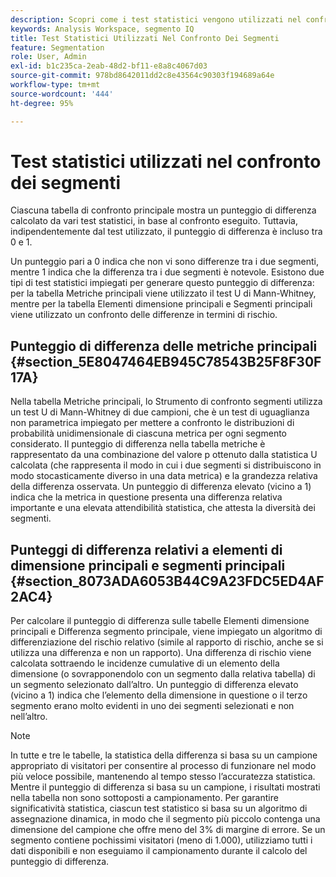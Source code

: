 ```yaml
---
description: Scopri come i test statistici vengono utilizzati nel confronto dei segmenti.
keywords: Analysis Workspace, segmento IQ
title: Test Statistici Utilizzati Nel Confronto Dei Segmenti
feature: Segmentation
role: User, Admin
exl-id: b1c235ca-2eab-48d2-bf11-e8a8c4067d03
source-git-commit: 978bd8642011dd2c8e43564c90303f194689a64e
workflow-type: tm+mt
source-wordcount: '444'
ht-degree: 95%

---
```


# Test statistici utilizzati nel confronto dei segmenti

Ciascuna tabella di confronto principale mostra un punteggio di differenza calcolato da vari test statistici, in base al confronto eseguito. Tuttavia, indipendentemente dal test utilizzato, il punteggio di differenza è incluso tra 0 e 1.

Un punteggio pari a 0 indica che non vi sono differenze tra i due segmenti, mentre 1 indica che la differenza tra i due segmenti è notevole. Esistono due tipi di test statistici impiegati per generare questo punteggio di differenza: per la tabella Metriche principali viene utilizzato il test U di Mann-Whitney, mentre per la tabella Elementi dimensione principali e Segmenti principali viene utilizzato un confronto delle differenze in termini di rischio.

## Punteggio di differenza delle metriche principali {#section_5E8047464EB945C78543B25F8F30F17A}

Nella tabella Metriche principali, lo Strumento di confronto segmenti utilizza un test U di Mann-Whitney di due campioni, che è un test di uguaglianza non parametrica impiegato per mettere a confronto le distribuzioni di probabilità unidimensionale di ciascuna metrica per ogni segmento considerato. Il punteggio di differenza nella tabella metriche è rappresentato da una combinazione del valore p ottenuto dalla statistica U calcolata (che rappresenta il modo in cui i due segmenti si distribuiscono in modo stocasticamente diverso in una data metrica) e la grandezza relativa della differenza osservata. Un punteggio di differenza elevato (vicino a 1) indica che la metrica in questione presenta una differenza relativa importante e una elevata attendibilità statistica, che attesta la diversità dei segmenti.

## Punteggi di differenza relativi a elementi di dimensione principali e segmenti principali {#section_8073ADA6053B44C9A23FDC5ED4AF2AC4}

Per calcolare il punteggio di differenza sulle tabelle Elementi dimensione principali e Differenza segmento principale, viene impiegato un algoritmo di differenziazione del rischio relativo (simile al rapporto di rischio, anche se si utilizza una differenza e non un rapporto). Una differenza di rischio viene calcolata sottraendo le incidenze cumulative di un elemento della dimensione (o sovrapponendolo con un segmento dalla relativa tabella) di un segmento selezionato dall’altro. Un punteggio di differenza elevato (vicino a 1) indica che l’elemento della dimensione in questione o il terzo segmento erano molto evidenti in uno dei segmenti selezionati e non nell’altro.

>[!NOTE]
>
>In tutte e tre le tabelle, la statistica della differenza si basa su un campione appropriato di visitatori per consentire al processo di funzionare nel modo più veloce possibile, mantenendo al tempo stesso l’accuratezza statistica. Mentre il punteggio di differenza si basa su un campione, i risultati mostrati nella tabella non sono sottoposti a campionamento. Per garantire significatività statistica, ciascun test statistico si basa su un algoritmo di assegnazione dinamica, in modo che il segmento più piccolo contenga una dimensione del campione che offre meno del 3% di margine di errore. Se un segmento contiene pochissimi visitatori (meno di 1.000), utilizziamo tutti i dati disponibili e non eseguiamo il campionamento durante il calcolo del punteggio di differenza.
